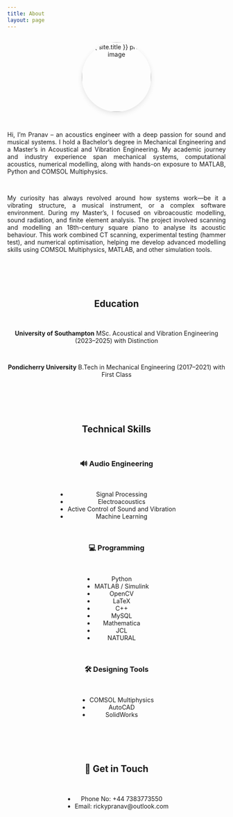 ```yaml
---
title: About
layout: page
---
```


<div class="about-wrapper" style="display: flex; flex-direction: column; align-items: center; gap: 1rem; text-align: center; max-width: 800px; margin: 0 auto;">

  <img 
    class="profile-about" 
    src="{% if site.external-image %}{{ site.picture }}{% else %}{{ site.url }}/{{ site.picture }}{% endif %}" 
    alt="{{ site.title }} profile image"
    style="width: 160px; height: 160px; object-fit: cover; border-radius: 50%; box-shadow: 0 4px 12px rgba(0,0,0,0.1);" 
    loading="lazy"
  />
  
<p style="text-align: justify;">	Hi, I’m Pranav – an acoustics engineer with a deep passion for sound and musical systems. I hold a Bachelor’s degree in Mechanical Engineering and a Master’s in Acoustical and Vibration Engineering. My academic journey and industry experience span mechanical systems, computational acoustics, numerical modelling, along with hands-on exposure to MATLAB, Python and COMSOL Multiphysics.</p>

<p style="text-align: justify;">My curiosity has always revolved around how systems work—be it a vibrating structure, a musical instrument, or a complex software environment. During my Master’s, I focused on vibroacoustic modelling, sound radiation, and finite element analysis. The project involved scanning and modelling an 18th-century square piano to analyse its acoustic behaviour. This work combined CT scanning, experimental testing (hammer test), and numerical optimisation, helping me develop advanced modelling skills using COMSOL Multiphysics, MATLAB, and other simulation tools.</p>

---

## Education

<strong>University of Southampton</strong>
MSc. Acoustical and Vibration Engineering (2023–2025) with Distinction

<strong>Pondicherry University</strong>
B.Tech in Mechanical Engineering (2017–2021) with First Class

---

## Technical Skills

### 🔊 Audio Engineering
- Signal Processing
- Electroacoustics
- Active Control of Sound and Vibration
- Machine Learning

### 💻 Programming
- Python 
- MATLAB / Simulink
- OpenCV
- LaTeX
- C++
- MySQL
- Mathematica
- JCL
- NATURAL

### 🛠️ Designing Tools
- COMSOL Multiphysics
- AutoCAD
- SolidWorks

---

## 💬 Get in Touch

<ul>
	<li>Phone No: +44 7383773550</li>
	<li>Email: rickypranav@outlook.com</li>
</ul>
